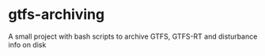 # gtfs-archiving
A small project with bash scripts to archive GTFS, GTFS-RT and disturbance info on disk
